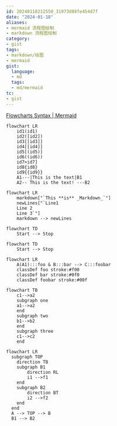```yaml
---
id: 20240118212550_31973d88fe454d7f
date: "2024-01-18"
aliases:
- mermaid 流程图绘制
- markdown 流程图绘制
category:
- gist
tags:
- markdown/绘图
- mermaid
gist:
  language:
  - md
  tags:
  - md/mermaid
tc:
- gist
---
```


[Flowcharts Syntax | Mermaid](https://mermaid.js.org/syntax/flowchart.html)

```mermaid
flowchart LR
    id1(id1)
    id2([id2])
    id3[[id3]]
    id4[[id4]]
    id5[(id5)]
    id6((id6))
    id7>id7]
    id8{id8}
    id9{{id9}}
    A1---|This is the text|B1
    A2-- This is the text! ---B2
```

```mermaid
flowchart LR
    markdown["`This **is** _Markdown_`"]
    newLines["`Line1
    Line 2
    Line 3`"]
    markdown --> newLines
```

```mermaid
flowchart TD
    Start --> Stop
```

```mermaid
flowchart TD
    Start --> Stop
```

```mermaid
flowchart LR
    A(A1):::foo & B:::bar --> C:::foobar
    classDef foo stroke:#f00
    classDef bar stroke:#0f0
    classDef foobar stroke:#00f
```

```mermaid
flowchart TB
    c1-->a2
    subgraph one
    a1-->a2
    end
    subgraph two
    b1-->b2
    end
    subgraph three
    c1-->c2
    end
```

```mermaid
flowchart LR
  subgraph TOP
    direction TB
    subgraph B1
        direction RL
        i1 -->f1
    end
    subgraph B2
        direction BT
        i2 -->f2
    end
  end
  A --> TOP --> B
  B1 --> B2
```
